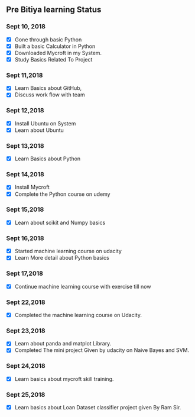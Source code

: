 ## Pre Bitiya learning Status

### Sept 10, 2018
* [x] Gone through basic Python
* [x] Built a basic Calculator in Python
* [x] Downloaded Mycroft in my System.
* [x] Study Basics Related To Project
### Sept 11,2018
* [x] Learn Basics about GitHub,
* [x] Discuss work flow with team
### Sept 12,2018
* [x] Install Ubuntu on System
* [x] Learn about  Ubuntu 
### Sept 13,2018
* [x] Learn Basics about Python
### Sept 14,2018
* [x] Install Mycroft
* [x] Complete the Python course on udemy
### Sept 15,2018
* [x] Learn about scikit and Numpy basics
### Sept 16,2018
* [x] Started machine learning course on udacity
* [x] Learn More detail about Python basics
### Sept 17,2018
* [x] Continue machine learning course with exercise till now
### Sept 22,2018
* [x] Completed the machine learning course on Udacity.
### Sept 23,2018
* [x] Learn about panda and matplot Library.
* [x] Completed The mini project Given by udacity on Naive Bayes and SVM.
### Sept 24,2018
* [x] Learn basics about mycroft skill training.

### Sept 25,2018
* [x] Learn basics  about  Loan Dataset classifier project given By Ram Sir.



